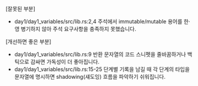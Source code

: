 [잘못된 부분]
- day1/day1_variables/src/lib.rs:2,4 주석에서 immutable/mutable 용어를 한·영 병기하지 않아 주석 요구사항을 충족하지 못했습니다.

[개선하면 좋은 부분]
- day1/day1_variables/src/lib.rs:9 반환 문자열의 코드 스니펫을 줄바꿈하거나 백틱으로 감싸면 가독성이 더 좋아집니다.
- day1/day1_variables/src/lib.rs:15-25 단계별 기록을 남길 때 각 단계의 타입을 문자열에 명시하면 shadowing(섀도잉) 흐름을 파악하기 쉬워집니다.
